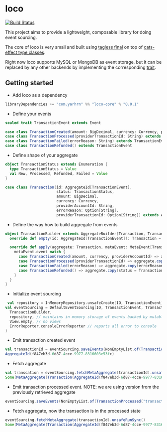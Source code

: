 # loco 
[![Build Status](https://travis-ci.org/yarhrn/loco.svg?branch=master)](https://travis-ci.org/yarhrn/loco)

This project aims to provide a lightweight, composable library for doing event sourcing. 

The core of loco is very small and built using [tagless final](https://www.youtube.com/watch?v=8sgAUIB8JOY) on top of [cats-effect type classes](https://typelevel.org/cats-effect/typeclasses/).

Right now loco supports MySQL or MongoDB as event storage, but it can be replaced by any other backends by implementing the corresponding [trait](https://github.com/yarhrn/loco/blob/master/core/src/main/scala/loco/repository/EventsRepository.scala).



## Getting started

- Add loco as a dependency 
```scala
libraryDependencies += "com.yarhrn" %% "loco-core" % "0.0.1"
```
- Define your events
```scala
sealed trait TransactionEvent extends Event

case class TransactionCreated(amount: BigDecimal, currency: Currency, providerAccountId: String) extends TransactionEvent
case class TransactionProcessed(providerTransactionId: String) extends TransactionEvent
case class TransactionFailed(errorReason: String) extends TransactionEvent
case class TransactionRefunded() extends TransactionEvent

```
- Define shape of your aggregate
```scala
object TransactionStatus extends Enumeration {
  type TransactionStatus = Value
  val New, Processed, Refunded, Failed = Value
}

case class Transaction(id: AggregateId[TransactionEvent],
                       status: TransactionStatus,
                       amount: BigDecimal,
                       currency: Currency,
                       providerAccountId: String,
                       errorReason: Option[String],
                       providerTransactionId: Option[String]) extends Aggregate[TransactionEvent]

```
- Define the way how to build aggregate from events
```scala
object TransactionBuilder extends AggregateBuilder[Transaction, TransactionEvent] {
  override def empty(id: AggregateId[TransactionEvent]): Transaction = Transaction(id, null, null, null, null, None, None)

  override def apply(aggregate: Transaction, metaEvent: MetaEvent[TransactionEvent]): Transaction = {
    metaEvent.event match {
      case TransactionCreated(amount, currency, providerAccountId) => aggregate.copy(amount = amount, currency = currency, providerAccountId = providerAccountId, status = TransactionStatus.New)
      case TransactionProcessed(providerTransactionId) => aggregate.copy(providerTransactionId = Some(providerTransactionId), status = TransactionStatus.Processed)
      case TransactionFailed(errorReason) => aggregate.copy(errorReason = Some(errorReason), status = TransactionStatus.Failed)
      case TransactionRefunded() => aggregate.copy(status = TransactionStatus.Refunded)
    }
  }
}
```
- Initialize event sourcing 
```scala
 val repository = InMemoryRepository.unsafeCreate[IO, TransactionEvent]
val eventSourcing = DefaultEventSourcing[IO, TransactionEvent, Transaction](
  TransactionBuilder,
  repository, // maintains in memory storage of events backed by mutable reference to map
  View.empty, // no views
  ErrorReporter.consoleErrorReporter // reports all error to console
)
```
- Emit transaction created event
```scala
val transactionId = eventSourcing.saveEvents(NonEmptyList.of(TransactionCreated(5.5, Currency.getInstance("USD"), "profile-id"))).unsafeRunSync()
AggregateId(f847eb3d-6d87-4cce-9977-8316603e53fc)
```
- Fetch aggregate
```scala
val transcation = eventSourcing.fetchMetaAggregate(transactionId).unsafeRunSync()
Some(MetaAggregate(Transaction(AggregateId(f847eb3d-6d87-4cce-9977-8316603e53fc),New,5.5,USD,profile-id,None,None),AggregateVersion(1)))
```
- Emit transaction processed event. NOTE: we are using version from the previously retrieved aggregate
```scala
eventSourcing.saveEvents(NonEmptyList.of(TransactionProcessed("transaction-id")), transactionId, tx.get.version).unsafeRunSync()
```
- Fetch aggregate, now the transaction is in the processed state
```scala
eventSourcing.fetchMetaAggregate(transactionId).unsafeRunSync()
Some(MetaAggregate(Transaction(AggregateId(f847eb3d-6d87-4cce-9977-8316603e53fc),Processed,5.5,USD,profile-id,None,Some(transaction-id)),AggregateVersion(2)))
```

